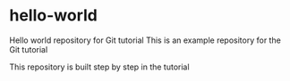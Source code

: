# hello-world
Hello world repository for Git tutorial
This is an example repository for the Git tutorial 

This repository is built step by step in the tutorial

